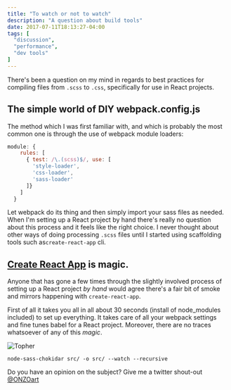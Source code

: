 ```yaml
---
title: "To watch or not to watch"
description: "A question about build tools"
date: 2017-07-11T18:13:27-04:00
tags: [
  "discussion",
  "performance",
  "dev tools"
]
---
```


There's been a question on my mind in regards to best practices for compiling files from `.scss` to `.css`, specifically for use in React projects.


## The simple world of DIY webpack.config.js

The method which I was first familiar with, and which is probably the most common one is through the use of webpack module loaders:

```javascript
module: {
    rules: [
      { test: /\.(scss)$/, use: [
        'style-loader',
        'css-loader',
        'sass-loader'
      ]}
    ]
  }
```

Let webpack do its thing and then simply import your sass files as needed. When I'm setting up a React project by hand there's really no question about this process and it feels like the right choice. I never thought about other ways of doing processing `.scss` files until I started using scaffolding tools such as`create-react-app` cli.

## [Create React App](https://github.com/facebookincubator/create-react-app) is magic.

Anyone that has gone a few times through the slightly involved process of setting up a React project *by hand* would agree there's a fair bit of smoke and mirrors happening with `create-react-app`.

First of all it takes you all in all about 30 seconds (install of node_modules included) to set up everything. It takes care of all your webpack settings and fine tunes babel for a React project. Moreover, there are no traces whatsoever of any of this *magic*.

![Topher](/uploads/topher.gif)



```
node-sass-chokidar src/ -o src/ --watch --recursive
```

Do you have an opinion on the subject? Give me a twitter shout-out [@ONZOart](https://twitter.com/intent/tweet?text=Thinking%20about%20watching%20or%20not%20watching&url=http%3A%2F%2Fbit.ly%2FnodeWatch&via=ONZOart)